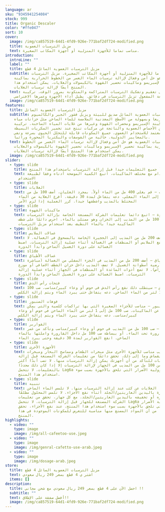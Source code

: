 ```yaml
---
language: ar
sku: "9345941254084"
stock: 999
title: Organic Descaler
color: "#ffe047"
sort: 10
cover:
  image: /img/ca857519-64d1-4fd9-926e-771baf2df724-modified.png
  title: مزيل الترسبات العضوية
  text: مناسب تماما للأجهزة المنزلية أو أجهزة المكاتب الصغيرة.
introduction:
  introLine: ""
  label: ""
  title: مزيل الترسبات العضوية السائل 4 قطع
  subtitle: مناسب تماما للأجهزة المنزلية أو أجهزة المكاتب الصغيرة. مزيل الترسبات
    العضوية هو حل آمن وفعال لإزالة ترسبات الماء العسر من الخطوط الحرارية بماكينة
    تحضير الإسبريسو وماكينات تحضير القهوة بالكبسولات والغلايات. يمكن استخدام هذا
    المنتج أيضًا لإزالة ترسبات الغلايات.
  text: يعمل على تعقيم وتفكيك الترسبات المتراكمة والمتكونة بمرور الوقت. تركيبة
    سريعة المفعول تزيل الترسبات في دقائق. يطيل أداء الأجهزة وعمرها الافتراضي
  image: /img/ca857519-64d1-4fd9-926e-771baf2df724-modified.png
features:
  title: مزيل الترسبات العضوية السائل
  subtitle: مزيل الترسبات العضوية السائل صديق للبيئة ويزيل قشور الجير والكالسيوم
    سريعا وبسهولة من الأسطح المعدنية الملامسة للماء الساخن مثل خزانات مياه
    ماكينة الإسبريسو ومحضرات القهوة وغيرها من غلايات المياه الساخنة. تركيبة
    مصنعة من الأحماض العضوية والناتجة عن مركبات تنتج عند تخمير السكريات البسيطة.
    معتمد للاستخدام العضوي. جميع المكونات قابلة للتحلل الحيوي بسرعة وتفي
    بالمعايير الدولية. خالية من الفوسفات والبكتريا المحورة وراثيا.
  text: مزيل الترسبات العضوية هو حل آمن وفعال لإزالة ترسبات الماء العسر من الخطوط
    الحرارية بماكينة تحضير الإسبريسو وماكينات تحضير القهوة بالكبسولات والغلايات.
    يمكن استخدام هذا المنتج أيضًا لإزالة ترسبات الغلايات.
  image: /img/ca857519-64d1-4fd9-926e-771baf2df724-modified.png
slider:
  - type: slide
    title: اقرأ جميع التعليمات جيدا قبل إزالة الترسبات باستخدام هذا المنتج.
    text: للاستخدام مع مختلف الماكينات، اتبع الكمية الموضحة أدناه وفقا لطبيعة
      الاستخدام
  - type: slide
    title: الغلايات
    text: الغلايات – قم بغلي 400 مل من الماء أولاً. بمجرد الغليان، أضف 100 مل من
      المذيب إلى الماء المغلي. دعه يتفاعل لمدة 30 دقيقة. أفرغ الغلاية من الماء
      المختلط بالمذيب واشطفها جيدا. كرر العملية إذا لزم الأمر
  - type: slide
    title: ماكينات القهوة
    text: ماكينات القهوة – اتبع دائما تعليمات الشركة المصنعة الخاصة بإزالة الترسبات.
      أضف 100 مل من المذيب إلى الخزان وهو ممتلئ بالماء. احرص دائمًا على شطف
      الماكينة جيدا بالماء النظيف بعد استخدام مزيل الترسبات
  - type: slide
    title: غسالات الملابس
    text: للغسالات – أضف 200 مل من المذيب إلى الحجيرة الخاصة بالمسحوق في الغسالة. لا
      تضع الملابس أو المنظفات في الغسالة أثناء عملية إزالة الترسبات. اضبط
      الغسالة على دورة الغسيل الساخن وابدأ الدورة
  - type: slide
    title: غسالات الأطباق
    text: غسالات الأطباق – أضف 200 مل من المذيب في الجزء السفلي من الغسالة (مباشرة
      على أرضية أسطوانة الغسيل. لا تضف المذيب داخل خزان الشطف الاضافي أو موزع
      الأقراص). لا تضع أدوات المائدة أو المنظفات في الجهاز أثناء عملية إزالة
      الترسبات. اضبط الغسالة على دورة الغسيل الساخن وابدأ الدورة
  - type: slide
    title: فتحات رأس الدش
    text: فتحات رأس الدش – سيتطلب ذلك نقع رأس الدش في حوض أو وعاء كبير/مناسب. صب 100
      مل إلى 1 لتر من الماء الساخن. دعه يتفاعل حتى يبرد الماء ويتم إزالة الكلس
  - type: slide
    title: فوهات الصنبور
    text: فوهات الصنبور – مناسب للأجزاء الصغيرة التي بها تراكمات كلسية والتي يمكن
      فصلها عن الماكينات. صب 100 مل إلى 1 لتر من الماء الساخن في حوض أو وعاء
      كبير/مناسب. دعه يتفاعل حتى يبرد الماء ويتم إزالة الكلس
  - type: slide
    title: القوارير
    text: القوارير – صب 100 مل من المذيب في حوض أو وعاء كبير/مناسب وتأكد من غمر
      القارورة تحت الماء. أو ببساطة صب 100 مل داخل القارورة واملئها بالماء
      الساخن. انقع القوارير لمدة 30 دقيقة وحتى يبرد الماء
  - type: slide
    title: الأجهزة الأخرى
    text: هذا المذيب مناسب للأجهزة الأخرى مثل مبخرات الطعام ومماسح البخار ومبخرات
      القماش وما إلى ذلك. تحقق دائمًا من تعليمات الشركة المصنعة قبل إزالة
      الترسبات للتأكد من أن أجهزتك يمكن إزالة الترسبات منها. لا تصب أبدًا أكثر
      من 100 مل من المذيب في الجهاز لإزالة الترسبات إلا إذا كان ذلك محددًا
      بالتعليمات. لا تتحمل Lag6a مسؤولية الأضرار التي تلحق بالأجهزة بسبب سوء
      استخدام هذا المنتج.
  - type: slide
    title: تنبيه
    text: راقب دائمًا الغلايات عن كثب عند إزالة الترسبات منها. لا تلمس الماء الساخن
      مباشرة باليدين العاريتين/الجلد أثناء نقع الأجزاء. لا تلمس المحلول مطلقًا
      عند تركيزه أو تخفيفه باليدين العاريتين/الجلد. مع كل جهاز، تحقق من تعليمات
      الشركة المصنعة للجهاز قبل إزالة الترسبات. لا تتحمل Lag6a مسؤولية الأضرار
      التي تلحق بالأجهزة بسبب سوء استخدام هذا المنتج. عند نقع الأجزاء، تحقق
      دائمًا من أن المواد المصنع منها مناسبة للتعرض للمكونات الموجودة في هذا
      المنتج.
highlights:
  - video: ""
    type: image
    image: /img/all-cafeetoo-use.jpeg
  - video: ""
    type: image
    image: /img/genral-cafetto-use-arab.jpeg
  - video: ""
    type: image
    image: /img/dosage-arab.jpeg
store:
  title: مزيل الترسبات العضوية السائل 4 قطع
  text: اشتر ي 4 قطع بسعر 249 ريال سعودي
  items: []
description:
  title: احصل الآن على 4 قطع بسعر 249 ريال سعودي مع شحن مجاني !!
  subtitle: ""
  text: أفضل صفقة على الإطلاق!!
  image: /img/ca857519-64d1-4fd9-926e-771baf2df724-modified.png
---
```

